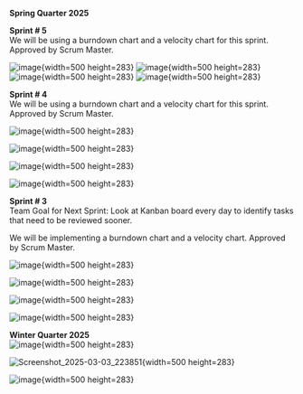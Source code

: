 **Spring Quarter 2025**  

**Sprint # 5**  
We will be using a burndown chart and a velocity chart for this sprint. Approved by Scrum Master.

![image](uploads/6bc08109550450a503b653ce8167bbde/image.png){width=500 height=283}
![image](uploads/9a966922aed068b73307581ec033b3a0/image.png){width=500 height=283}
![image](uploads/769979e240f6d17e714b71c550995e41/image.png){width=500 height=283}
![image](uploads/86dfa69b2ddca6a943c3b038f1288068/image.png){width=500 height=283}

**Sprint # 4**  
We will be using a burndown chart and a velocity chart for this sprint. Approved by Scrum Master.

![image](uploads/e4fed80a5b92e80f69b42767ee9c5deb/image.png){width=500 height=283}

![image](uploads/8e79c7baf564741436d7e7ad8495b24e/image.png){width=500 height=283}

![image](uploads/33a0e1bce3af4c0a3b9ab78ed17dea9a/image.png){width=500 height=283}

![image](uploads/45f116e8afa0c6d6318c24de4433ac0b/image.png){width=500 height=283}

**Sprint # 3**  
Team Goal for Next Sprint: Look at Kanban board every day to identify tasks that need to be reviewed sooner.

We will be implementing a burndown chart and a velocity chart. Approved by Scrum Master.

![image](uploads/bc8cab4cc13766cf6498a81710d99879/image.png){width=500 height=283}

![image](uploads/0491142ddd6985293a63ab2d7515cf1e/image.png){width=500 height=283}

![image](uploads/f3c76fb5f37869ac566c38f42be52950/image.png){width=500 height=283}

![image](uploads/087ccbb141d3e20ffdd8b2067b7ed656/image.png){width=500 height=283}


**Winter Quarter 2025**  
![image](uploads/2956677ab1f0f0bbda0b817f3274fedc/image.png){width=500 height=283}

![Screenshot_2025-03-03_223851](uploads/359b74e7227faeb42ae300ae259fc637/Screenshot_2025-03-03_223851.png){width=500 height=283}

![image](uploads/3fd116db290a856ae9dc756840e51260/image.png){width=500 height=283}